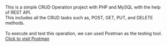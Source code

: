 This is a simple CRUD Operation project with PHP and MySQL with the help of REST API.<br>
This includes all the CRUD tasks such as, POST, GET, PUT, and DELETE methods.<br><br>
To execute and test this operation, we can used Postman as the testing tool.<br>
<a href="https://www.postman.com/">Click to visit Postman</a>
